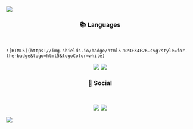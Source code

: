<img src="https://capsule-render.vercel.app/api?type=waving&color=timeAuto&height=300&section=header&text=종락's Github&fontSize=50" />






<h3 align="center"><b>📚 Languages </b></h3>
</br>

	![HTML5](https://img.shields.io/badge/html5-%23E34F26.svg?style=for-the-badge&logo=html5&logoColor=white)
<p align="center">
<img src="https://img.shields.io/badge/python-3670A0?style=for-the-badge&logo=python&logoColor=ffdd54"/>
<img src="https://img.shields.io/badge/html5-%23E34F26.svg?style=for-the-badge&logo=html5&logoColor=white"/>

</p>

<h3 align="center"><b>💬 Social </b></h3>
</br>
<p align="center">
<a href="https://www.instagram.com/sjr_0630"><img src="https://img.shields.io/badge/Instagram-%23E4405F.svg?style=for-the-badge&logo=Instagram&logoColor=white&link=https://www.instagram.com/sjr_0630"/></a>
<a href="https://velog.io/@youhyeoneee"><img src="http://img.shields.io/badge/-Velog-20c997?style=for-the-badge&link=https://velog.io/@whdkfr0630"/></a>
</p>
    
             
             
             
             
             
             
             
             

<img src="https://capsule-render.vercel.app/api?type=waving&color=timeAuto&height=200&section=footer"/>

                                                                                                                                    
                                                                                                                                                   
